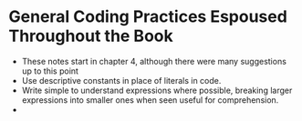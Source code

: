 # General Coding Practices Espoused Throughout the Book
- These notes start in chapter 4, although there were many suggestions up to this point
- Use descriptive constants in place of literals in code. 
- Write simple to understand expressions where possible, breaking larger expressions into smaller ones when seen useful for comprehension. 
- 
